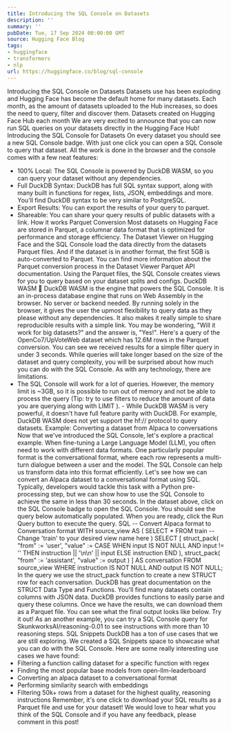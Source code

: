 ```yaml
---
title: Introducing the SQL Console on Datasets
description: ''
summary: ''
pubDate: Tue, 17 Sep 2024 00:00:00 GMT
source: Hugging Face Blog
tags:
- huggingface
- transformers
- nlp
url: https://huggingface.co/blog/sql-console
---
```


Introducing the SQL Console on Datasets
Datasets use has been exploding and Hugging Face has become the default home for many datasets. Each month, as the amount of datasets uploaded to the Hub increases, so does the need to query, filter and discover them.
Datasets created on Hugging Face Hub each month
We are very excited to announce that you can now run SQL queries on your datasets directly in the Hugging Face Hub!
Introducing the SQL Console for Datasets
On every dataset you should see a new SQL Console badge. With just one click you can open a SQL Console to query that dataset.
All the work is done in the browser and the console comes with a few neat features:
- 100% Local: The SQL Console is powered by DuckDB WASM, so you can query your dataset without any dependencies.
- Full DuckDB Syntax: DuckDB has full SQL syntax support, along with many built in functions for regex, lists, JSON, embeddings and more. You'll find DuckDB syntax to be very similar to PostgreSQL.
- Export Results: You can export the results of your query to parquet.
- Shareable: You can share your query results of public datasets with a link.
How it works
Parquet Conversion
Most datasets on Hugging Face are stored in Parquet, a columnar data format that is optimized for performance and storage efficiency. The Dataset Viewer on Hugging Face and the SQL Console load the data directly from the datasets Parquet files. And if the dataset is in another format, the first 5GB is auto-converted to Parquet. You can find more information about the Parquet conversion process in the Dataset Viewer Parquet API documentation.
Using the Parquet files, the SQL Console creates views for you to query based on your dataset splits and configs.
DuckDB WASM 🦆
DuckDB WASM is the engine that powers the SQL Console. It is an in-process database engine that runs on Web Assembly in the browser. No server or backend needed.
By running solely in the browser, it gives the user the upmost flexibility to query data as they please without any dependencies. It also makes it really simple to share reproducible results with a simple link.
You may be wondering, "Will it work for big datasets?" and the answer is, "Yes!".
Here's a query of the OpenCo7/UpVoteWeb dataset which has 12.6M
rows in the Parquet conversion.
You can see we received results for a simple filter query in under 3 seconds.
While queries will take longer based on the size of the dataset and query complexity, you will be surprised about how much you can do with the SQL Console.
As with any technology, there are limitations.
- The SQL Console will work for a lot of queries. However, the memory limit is ~3GB, so it is possible to run out of memory and not be able to process the query (Tip: try to use filters to reduce the amount of data you are querying along with
LIMIT
). - While DuckDB WASM is very powerful, it doesn't have full feature parity with DuckDB. For example, DuckDB WASM does not yet support the
hf://
protocol to query datasets.
Example: Converting a dataset from Alpaca to conversations
Now that we've introduced the SQL Console, let's explore a practical example. When fine-tuning a Large Language Model (LLM), you often need to work with different data formats. One particularly popular format is the conversational format, where each row represents a multi-turn dialogue between a user and the model. The SQL Console can help us transform data into this format efficiently. Let's see how we can convert an Alpaca dataset to a conversational format using SQL.
Typically, developers would tackle this task with a Python pre-processing step, but we can show how to use the SQL Console to achieve the same in less than 30 seconds.
In the dataset above, click on the SQL Console badge to open the SQL Console. You should see the query below automatically populated.
When you are ready, click the Run Query button to execute the query.
SQL
-- Convert Alpaca format to Conversation format
WITH
source_view AS (
SELECT * FROM train -- Change 'train' to your desired view name here
)
SELECT
[
struct_pack(
"from" := 'user',
"value" := CASE
WHEN input IS NOT NULL AND input != ''
THEN instruction || '\n\n' || input
ELSE instruction
END
),
struct_pack(
"from" := 'assistant',
"value" := output
)
] AS conversation
FROM source_view
WHERE instruction IS NOT NULL
AND output IS NOT NULL;
In the query we use the struct_pack
function to create a new STRUCT row for each conversation.
DuckDB has great documentation on the STRUCT
Data Type and Functions. You'll find many datasets contain columns with JSON data. DuckDB provides functions to easily parse and query these columns.
Once we have the results, we can download them as a Parquet file. You can see what the final output looks like below.
Try it out!
As an another example, you can try a SQL Console query for SkunkworksAI/reasoning-0.01 to see instructions with more than 10 reasoning steps.
SQL Snippets
DuckDB has a ton of use cases that we are still exploring. We created a SQL Snippets space to showcase what you can do with the SQL Console.
Here are some really interesting use cases we have found:
- Filtering a function calling dataset for a specific function with regex
- Finding the most popular base models from open-llm-leaderboard
- Converting an alpaca dataset to a conversational format
- Performing similarity search with embeddings
- Filtering 50k+ rows from a dataset for the highest quality, reasoning instructions
Remember, it's one click to download your SQL results as a Parquet file and use for your dataset!
We would love to hear what you think of the SQL Console and if you have any feedback, please comment in this post!